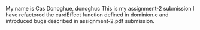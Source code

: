 My name is Cas Donoghue, donoghuc
This is my assignment-2 submission
I have refactored the cardEffect function defined in dominion.c and introduced bugs described in assignment-2.pdf submission. 